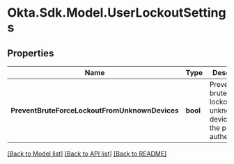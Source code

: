 # Okta.Sdk.Model.UserLockoutSettings

## Properties

Name | Type | Description | Notes
------------ | ------------- | ------------- | -------------
**PreventBruteForceLockoutFromUnknownDevices** | **bool** | Prevents brute-force lockout from unknown devices for the password authenticator. | [optional] 

[[Back to Model list]](../README.md#documentation-for-models) [[Back to API list]](../README.md#documentation-for-api-endpoints) [[Back to README]](../README.md)

